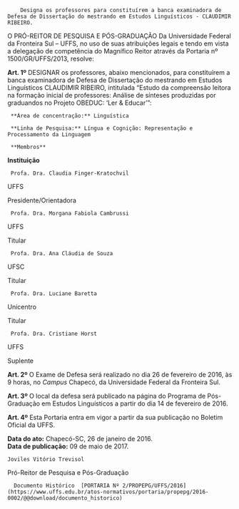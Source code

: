         Designa os professores para constituírem a banca examinadora de Defesa de Dissertação do mestrando em Estudos Linguísticos - CLAUDIMIR RIBEIRO.  

O PRÓ-REITOR DE PESQUISA E PÓS-GRADUAÇÃO Da Universidade Federal da Fronteira Sul – UFFS, no uso de suas atribuições legais e tendo em vista a delegação de competência do Magnífico Reitor através da Portaria nº 1500/GR/UFFS/2013, resolve:

  

 **Art. 1º** DESIGNAR os professores, abaixo mencionados, para constituírem a banca examinadora de Defesa de Dissertação do mestrando em Estudos Linguísticos CLAUDIMIR RIBEIRO, intitulada “Estudo da compreensão leitora na formação inicial de professores: Análise de sínteses produzidas por graduandos no Projeto OBEDUC: ‘Ler & Educar’”:

  

     **Área de concentração:** Linguística

     **Linha de Pesquisa:** Língua e Cognição: Representação e Processamento da Linguagem

     **Membros**

   **Instituição**

    

     Profa. Dra. Claudia Finger-Kratochvil 

   UFFS

   Presidente/Orientadora 

     Profa. Dra. Morgana Fabiola Cambrussi 

   UFFS

   Titular

     Profa. Dra. Ana Cláudia de Souza 

   UFSC

   Titular

     Profa. Dra. Luciane Baretta

   Unicentro

   Titular

     Profa. Dra. Cristiane Horst

   UFFS

   Suplente

      

 **Art. 2º** O Exame de Defesa será realizado no dia 26 de fevereiro de 2016, às 9 horas, no *Campus* Chapecó, da Universidade Federal da Fronteira Sul.

  

 **Art. 3º** O local da defesa será publicado na página do Programa de Pós-Graduação em Estudos Linguísticos a partir do dia 14 de fevereiro de 2016.

  

 **Art. 4º** Esta Portaria entra em vigor a partir da sua publicação no Boletim Oficial da UFFS.

  

  

   **Data do ato:** Chapecó-SC, 26 de janeiro de 2016.   
 **Data de publicação:**  09 de maio de 2017. 

    Joviles Vitório Trevisol   
 Pró-Reitor de Pesquisa e Pós-Graduação 

      Documento Histórico  [PORTARIA Nº 2/PROPEPG/UFFS/2016](https://www.uffs.edu.br/atos-normativos/portaria/propepg/2016-0002/@@download/documento_historico)     
      